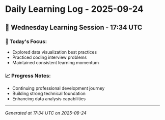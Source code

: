# Daily Learning Log - 2025-09-24

## 📅 Wednesday Learning Session - 17:34 UTC

### 🎯 Today's Focus:
- Explored data visualization best practices
- Practiced coding interview problems
- Maintained consistent learning momentum

### 📈 Progress Notes:
- Continuing professional development journey
- Building strong technical foundation
- Enhancing data analysis capabilities

---
*Generated at 17:34 UTC on 2025-09-24*
